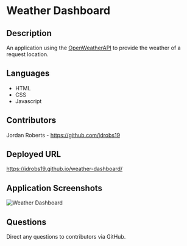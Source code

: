 # Weather Dashboard

## Description
An application using the [OpenWeatherAPI](https://openweathermap.org/api) to provide the weather of a request location.

## Languages
* HTML
* CSS
* Javascript

## Contributors
Jordan Roberts - https://github.com/jdrobs19

## Deployed URL
https://jdrobs19.github.io/weather-dashboard/

## Application Screenshots
![Weather Dashboard](https://user-images.githubusercontent.com/67448100/92332874-fa3a0880-f03d-11ea-828f-3a99ce16bdca.gif)

## Questions
Direct any questions to contributors via GitHub.
